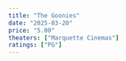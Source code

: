 ```yaml
---
title: "The Goonies"
date: "2025-03-20"
price: "5.00"
theaters: ["Marquette Cinemas"]
ratings: ["PG"]
---
```

